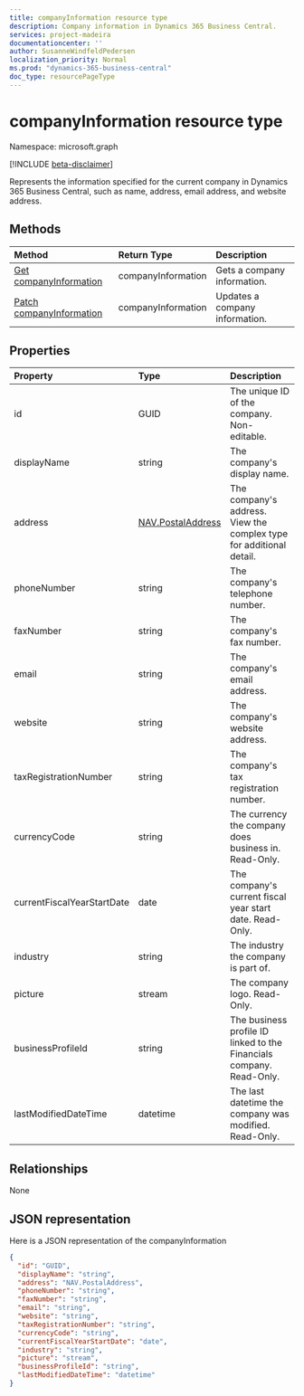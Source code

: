 ```yaml
---
title: companyInformation resource type 
description: Company information in Dynamics 365 Business Central.
services: project-madeira
documentationcenter: ''
author: SusanneWindfeldPedersen
localization_priority: Normal
ms.prod: "dynamics-365-business-central"
doc_type: resourcePageType
---
```

 
# companyInformation resource type

Namespace: microsoft.graph

[!INCLUDE [beta-disclaimer](../../includes/beta-disclaimer.md)]

Represents the information specified for the current company in Dynamics 365 Business Central, such as name, address, email address, and website address.

## Methods

| Method         | Return Type  |Description|
|:---------------|:-------------|:----------|
|[Get companyInformation](../api/dynamics-companyinformation-get.md)|companyInformation|Gets a company information.|
|[Patch companyInformation](../api/dynamics-companyinformation-update.md)|companyInformation|Updates a company information.|


## Properties
| Property	   | Type	   |Description                           |
|:-------------|:--------|:-------------------------------------|
|id            |GUID|The unique ID of the company. Non-editable.|
|displayName   |string   |The company's display name.           |
|address       |[NAV.PostalAddress](../resources/dynamics-complextypes.md)|The company's address. View the complex type for additional detail.|
|phoneNumber   |string   |The company's telephone number.       |
|faxNumber     |string   |The company's fax number.             |
|email         |string   |The company's email address.          |
|website       |string   |The company's website address.        |
|taxRegistrationNumber|string|The company's tax registration number.|
|currencyCode  |string   |The currency the company does business in. Read-Only.|
|currentFiscalYearStartDate|date|The company's current fiscal year start date. Read-Only.|
|industry      |string   |The industry the company is part of.  |
|picture       |stream   |The company logo. Read-Only.          |
|businessProfileId|string|The business profile ID linked to the Financials company. Read-Only.|
|lastModifiedDateTime|datetime|The last datetime the company was modified. Read-Only.|  


## Relationships
None

## JSON representation

Here is a JSON representation of the companyInformation
```json
{
  "id": "GUID",
  "displayName": "string",
  "address": "NAV.PostalAddress",
  "phoneNumber": "string",
  "faxNumber": "string",
  "email": "string",
  "website": "string",
  "taxRegistrationNumber": "string",
  "currencyCode": "string",
  "currentFiscalYearStartDate": "date",
  "industry": "string",
  "picture": "stream",
  "businessProfileId": "string",
  "lastModifiedDateTime": "datetime"
}

```



